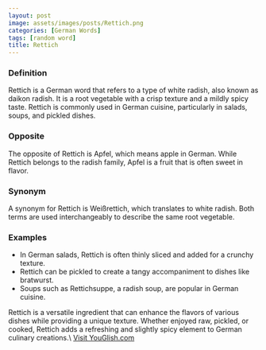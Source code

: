 ```yaml
---
layout: post
image: assets/images/posts/Rettich.png
categories: [German Words]
tags: [random word]
title: Rettich
---
```


### Definition
Rettich is a German word that refers to a type of white radish, also known as daikon radish. It is a root vegetable with a crisp texture and a mildly spicy taste. Rettich is commonly used in German cuisine, particularly in salads, soups, and pickled dishes.

### Opposite
The opposite of Rettich is Apfel, which means apple in German. While Rettich belongs to the radish family, Apfel is a fruit that is often sweet in flavor.

### Synonym
A synonym for Rettich is Weißrettich, which translates to white radish. Both terms are used interchangeably to describe the same root vegetable.

### Examples
- In German salads, Rettich is often thinly sliced and added for a crunchy texture.
- Rettich can be pickled to create a tangy accompaniment to dishes like bratwurst.
- Soups such as Rettichsuppe, a radish soup, are popular in German cuisine.

Rettich is a versatile ingredient that can enhance the flavors of various dishes while providing a unique texture. Whether enjoyed raw, pickled, or cooked, Rettich adds a refreshing and slightly spicy element to German culinary creations.\ <a id="yg-widget-0" class="youglish-widget" data-query="Rettich" data-lang="german" data-components="8412" data-auto-start="0" data-bkg-color="theme_light" data-title="How%20to%20pronounce%20Rettich%20in%20German"  rel="nofollow" href="https://youglish.com">Visit YouGlish.com</a><script async src="https://youglish.com/public/emb/widget.js" charset="utf-8"></script>